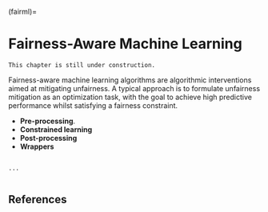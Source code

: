 (fairml)=
# Fairness-Aware Machine Learning

```{warning}
This chapter is still under construction.
```

Fairness-aware machine learning algorithms are algorithmic interventions aimed at mitigating unfairness. A typical approach is to formulate unfairness mitigation as an optimization task, with the goal to achieve high predictive performance whilst satisfying a fairness constraint.

* **Pre-processing**.
* **Constrained learning**
* **Post-processing**
* **Wrappers**

```{admonition} Summary

...


```

## References

```{footbibliography}
```
